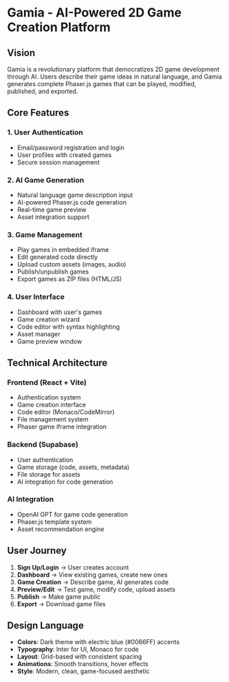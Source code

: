 # Gamia - AI-Powered 2D Game Creation Platform

## Vision
Gamia is a revolutionary platform that democratizes 2D game development through AI. Users describe their game ideas in natural language, and Gamia generates complete Phaser.js games that can be played, modified, published, and exported.

## Core Features

### 1. User Authentication
- Email/password registration and login
- User profiles with created games
- Secure session management

### 2. AI Game Generation
- Natural language game description input
- AI-powered Phaser.js code generation
- Real-time game preview
- Asset integration support

### 3. Game Management
- Play games in embedded iframe
- Edit generated code directly
- Upload custom assets (images, audio)
- Publish/unpublish games
- Export games as ZIP files (HTML/JS)

### 4. User Interface
- Dashboard with user's games
- Game creation wizard
- Code editor with syntax highlighting
- Asset manager
- Game preview window

## Technical Architecture

### Frontend (React + Vite)
- Authentication system
- Game creation interface
- Code editor (Monaco/CodeMirror)
- File management system
- Phaser game iframe integration

### Backend (Supabase)
- User authentication
- Game storage (code, assets, metadata)
- File storage for assets
- AI integration for code generation

### AI Integration
- OpenAI GPT for game code generation
- Phaser.js template system
- Asset recommendation engine

## User Journey

1. **Sign Up/Login** → User creates account
2. **Dashboard** → View existing games, create new ones
3. **Game Creation** → Describe game, AI generates code
4. **Preview/Edit** → Test game, modify code, upload assets
5. **Publish** → Make game public
6. **Export** → Download game files

## Design Language

- **Colors**: Dark theme with electric blue (#0066FF) accents
- **Typography**: Inter for UI, Monaco for code
- **Layout**: Grid-based with consistent spacing
- **Animations**: Smooth transitions, hover effects
- **Style**: Modern, clean, game-focused aesthetic